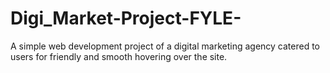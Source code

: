 # Digi_Market-Project-FYLE-
A simple web development project of a digital marketing agency catered to users for friendly and smooth hovering over the site.
